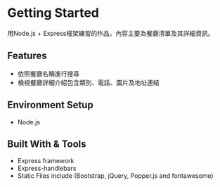 # Getting Started

用Node.js + Express框架練習的作品，內容主要為餐廳清單及其詳細資訊。

## Features
* 依照餐廳名稱進行搜尋
* 檢視餐廳詳細介紹包含類別、電話、圖片及地址連結

## Environment Setup
* Node.js

## Built With & Tools
* Express framework
* Express-handlebars
* Static Files include (Bootstrap, jQuery, Popper.js and fontawesome)
